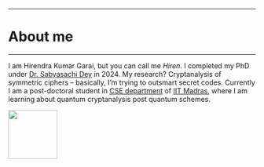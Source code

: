 ------
# About me
------

I am Hirendra Kumar Garai, but you can call me *Hiren*.
I completed my PhD under [Dr. Sabyasachi Dey] in 2024.
My research? Cryptanalysis of symmetric ciphers – basically, I’m trying to outsmart secret codes. 
Currently I am a post-doctoral student in [CSE department] of [IIT Madras], where I am learning about quantum cryptanalysis post quantum schemes.

<img src="https://github.com/hirengarai/images/blob/main/825F4825-2F0B-4419-8C3C-3A3EE1D5D4FF.JPG" width="100" height="100" />






[IIT Madras]: https://www.iitm.ac.in/ "IIT Madras Homepage"
[CSE department]: https://www.cse.iitm.ac.in/ "CSE Dept. Homepage"
[Dr. Sabyasachi Dey]: https://sites.google.com/view/sabyasachidey?usp=sharing "Dr Dey's homepage"

